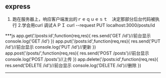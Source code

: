 ## express

1. 跑在服务器上，响应客户端发出的ｒｅｑｕｅｓｔ　决定那部分后台代码被执行
2.学会用curl 调试ＡＰＩ
curl --request PUT localhost:3000/posts/id

***js
app.get('/posts:id',function(req,res){
  res.send('GET /id')//前台显示
  console.log('GET /id')
})
app.put('/posts:id',function(req,res){
  res.send('PUT /id')//前台显示
  console.log('PUT /id')//更新
})
app.post('/posts/',function(req,res){
  res.send('POST /posts')//前台显示
  console.log('POST /posts')//上传
})
app.delete('/posts:id',function(req,res){
  res.send('DELETE /id')//前台显示
  console.log('DELETE /id')//删除
})
***
